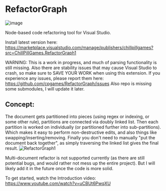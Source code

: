 
# RefactorGraph

![image](https://user-images.githubusercontent.com/49317353/175891778-9c9d7a1b-8472-4485-b62c-5b14873fc685.png)

Node-based code refactoring tool for Visual Studio.

Install latest version here: https://marketplace.visualstudio.com/manage/publishers/chillpillgames?src=ChillPillGames.RefactorGraph1

WARNING: This is a work in progress, and much of parsing functionality is still missing. Also there are stability issues that may cause Visual Studio to crash, so make sure to SAVE YOUR WORK when using this extension. If you experience any issues, please report them here: https://github.com/cpgames/RefactorGraph/issues 
Also repo is missing some submodules, I will update it later.

## Concept:  

The document gets partitioned into pieces (using regex or indexing, or some other rule), partitions are connected via doubly linked list.
Then each partition is worked on individually (or partitioned further into sub-partitions). Which makes it easy to perform non-destructive edits, and also things like swapping/inserting/removing.
Finally you don't need to manually "put the document back together", as simply traversing the linked list gives the final result.
![RefactorGraph1](https://user-images.githubusercontent.com/49317353/175238323-a6287e3a-1afe-4d93-87ee-de55f2479cbb.png)

Multi-document refactor is not supported currently (as there are still potential bugs, and would rather not mess up the entire project). But I will likely add it in the future once the code is more solid.

To get started, watch the Introduction video: https://www.youtube.com/watch?v=uCBUt6PwqXU
